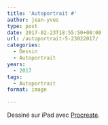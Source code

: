 ```yaml
---
title: 'Autoportrait #'
author: jean-yves
type: post
date: 2017-02-23T18:55:50+00:00
url: /autoportrait-5-23022017/
categories:
  - Dessin
  - Autoportrait
years:
  - 2017
tags:
  - Autoportrait
format: image

---
```

Dessiné sur iPad avec [Procreate](https://procreate.com/).